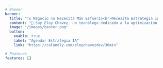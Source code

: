 ```yaml
---
# Banner
banner:
  title: "Tu Negocio no Necesita Más Esfuerzo<br>Necesita Estrategia IA"
  content: "👋 Soy Eloy Chavez, un tecnólogo dedicado a la optimización radical de proyectos mediante la Inteligencia Artificial.<br>Mi trabajo es simple: eliminar la fricción, reducir costos operativos y escalar tus resultados transformando datos complejos en ventajas accionables. Si buscas una hoja de ruta clara para integrar la IA y asegurar un crecimiento exponencial, has llegado al lugar correcto."
  image: "/images/banner.png"
  button:
    enable: true
    label: "Agendar Estrategia IA"
    link: "https://calendly.com/eloychavezdev/30min"

# Features
features: []
---
```

